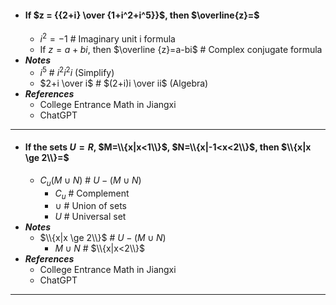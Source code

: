- #### If $z = {{2+i} \over {1+i^2+i^5}}$, then $\overline{z}=$
    - $i^2=-1$ # Imaginary unit i formula
    - If $z=a+bi$, then $\overline {z}=a-bi$ # Complex conjugate formula
- ***Notes***
    - $i^5$ # $i^2 i^2 i$ (Simplify)
    - $2+i \over i$ # $(2+i)i \over ii$ (Algebra)
- ***References***
    - College Entrance Math in Jiangxi
    - ChatGPT
- ---
- #### If the sets $U=R$, $M=\\{x|x<1\\}$, $N=\\{x|-1<x<2\\}$, then $\\{x|x \ge 2\\}=$
    - $C_u(M \cup N)$ # $U-(M \cup N)$
        - $C_u$ # Complement
        - $\cup$ # Union of sets
        - $U$ # Universal set
- ***Notes***
    - $\\{x|x \ge 2\\}$ # $U-(M \cup N)$
        - $M \cup N$ # $\\{x|x<2\\}$
- ***References***
    - College Entrance Math in Jiangxi
    - ChatGPT
- ---
